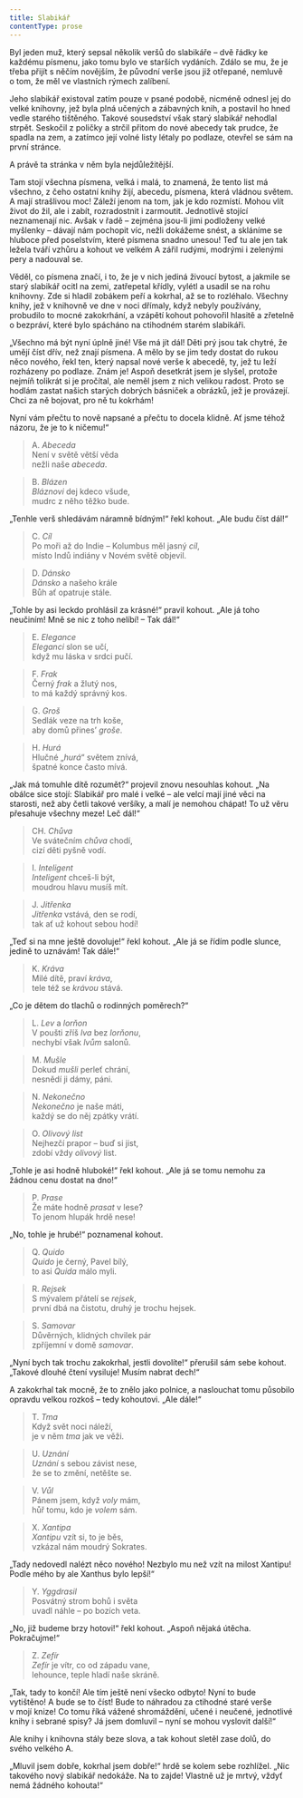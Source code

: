 ```yaml
---
title: Slabikář
contentType: prose
---
```


<section>

Byl jeden muž, který sepsal několik veršů do slabikáře – dvě řádky ke každému písmenu, jako tomu bylo ve starších vydáních. Zdálo se mu, že je třeba přijít s něčím novějším, že původní verše jsou již otřepané, nemluvě o tom, že měl ve vlastních rýmech zalíbení.

Jeho slabikář existoval zatím pouze v psané podobě, nicméně odnesl jej do velké knihovny, jež byla plná učených a zábavných knih, a postavil ho hned vedle starého tištěného. Takové sousedství však starý slabikář nehodlal strpět. Seskočil z poličky a strčil přitom do nové abecedy tak prudce, že spadla na zem, a zatímco její volné listy létaly po podlaze, otevřel se sám na první stránce.

A právě ta stránka v něm byla nejdůležitější.

Tam stojí všechna písmena, velká i malá, to znamená, že tento list má všechno, z čeho ostatní knihy žijí, abecedu, písmena, která vládnou světem. A mají strašlivou moc! Záleží jenom na tom, jak je kdo rozmístí. Mohou vlít život do žil, ale i zabít, rozradostnit i zarmoutit. Jednotlivě stojící neznamenají nic. Avšak v řadě – zejména jsou-li jimi podloženy velké myšlenky – dávají nám pochopit víc, nežli dokážeme snést, a skláníme se hluboce před poselstvím, které písmena snadno unesou! Teď tu ale jen tak ležela tváří vzhůru a kohout ve velkém A zářil rudými, modrými i zelenými pery a nadouval se.

Věděl, co písmena značí, i to, že je v nich jediná živoucí bytost, a jakmile se starý slabikář ocitl na zemi, zatřepetal křídly, vylétl a usadil se na rohu knihovny. Zde si hladil zobákem peří a kokrhal, až se to rozléhalo. Všechny knihy, jež v knihovně ve dne v noci dřímaly, když nebyly používány, probudilo to mocné zakokrhání, a vzápětí kohout pohovořil hlasitě a zřetelně o bezpráví, které bylo spácháno na ctihodném starém slabikáři.

„Všechno má být nyní úplně jiné! Vše má jít dál! Děti prý jsou tak chytré, že umějí číst dřív, než znají písmena. A mělo by se jim tedy dostat do rukou něco nového, řekl ten, který napsal nové verše k abecedě, ty, jež tu leží rozházeny po podlaze. Znám je! Aspoň desetkrát jsem je slyšel, protože nejmíň tolikrát si je pročítal, ale neměl jsem z nich velikou radost. Proto se hodlám zastat našich starých dobrých básniček a obrázků, jež je provázejí. Chci za ně bojovat, pro ně tu kokrhám!

Nyní vám přečtu to nově napsané a přečtu to docela klidně. Ať jsme téhož názoru, že je to k ničemu!“

</section>

<section>

> A. _Abeceda_  
> Není v světě větší věda  
> nežli naše _abeceda_.

</section>

<section>

> B. _Blázen_  
> _Bláznovi_ dej kdeco všude,  
> mudrc z něho těžko bude.

</section>

<section>

„Tenhle verš shledávám náramně bídným!“ řekl kohout. „Ale budu číst dál!“

</section>

<section>

> C. _Cíl_  
> Po moři až do Indie – Kolumbus měl jasný _cíl_,  
> místo Indů indiány v Novém světě objevil.

</section>

<section>

> D. _Dánsko_  
> _Dánsko_ a našeho krále  
> Bůh ať opatruje stále.

</section>

<section>

„Tohle by asi leckdo prohlásil za krásné!“ pravil kohout. „Ale já toho neučiním! Mně se nic z toho nelíbí! – Tak dál!“

</section>

<section>

> E. _Elegance_  
> _Eleganci_ slon se učí,  
> když mu láska v srdci pučí.

</section>

<section>

> F. _Frak_  
> Černý _frak_ a žlutý nos,  
> to má každý správný kos.

</section>

<section>

> G. _Groš_  
> Sedlák veze na trh koše,  
> aby domů přines’ _groše_.

</section>

<section>

> H. _Hurá_  
> Hlučné „_hurá_“ světem znívá,  
> špatné konce často mívá.

</section>

<section>

„Jak má tomuhle dítě rozumět?“ projevil znovu nesouhlas kohout. „Na obálce sice stojí: Slabikář pro malé i velké – ale velcí mají jiné věci na starosti, než aby četli takové veršíky, a malí je nemohou chápat! To už věru přesahuje všechny meze! Leč dál!“

</section>

<section>

> CH. _Chůva_  
> Ve svátečním _chůva_ chodí,  
> cizí děti pyšně vodí.

</section>

<section>

> I. _Inteligent_  
> _Inteligent_ chceš-li být,  
> moudrou hlavu musíš mít.

</section>

<section>

> J. _Jitřenka_  
> _Jitřenka_ vstává, den se rodí,  
> tak ať už kohout sebou hodí!

</section>

<section>

„Teď si na mne ještě dovoluje!“ řekl kohout. „Ale já se řídím podle slunce, jedině to uznávám! Tak dále!“

</section>

<section>

> K. _Kráva_  
> Milé dítě, praví _kráva_,  
> tele též se _krávou_ stává.

</section>

<section>

„Co je dětem do tlachů o rodinných poměrech?“

</section>

<section>

> L. _Lev_ a _lorňon_  
> V poušti zříš _lva_ bez _lorňonu_,  
> nechybí však _lvům_ salonů.

</section>

<section>

> M. _Mušle_  
> Dokud _mušli_ perleť chrání,  
> nesnědí ji dámy, páni.

</section>

<section>

> N. _Nekonečno_  
> _Nekonečno_ je naše máti,  
> každý se do něj zpátky vrátí.

</section>

<section>

> O. _Olivový list_  
> Nejhezčí prapor – buď si jist,  
> zdobí vždy _olivový_ list.

</section>

<section>

„Tohle je asi hodně hluboké!“ řekl kohout. „Ale já se tomu nemohu za žádnou cenu dostat na dno!“

</section>

<section>

> P. _Prase_  
> Že máte hodně _prasat_ v lese?  
> To jenom hlupák hrdě nese!

</section>

<section>

„No, tohle je hrubé!“ poznamenal kohout.

</section>

<section>

> Q. _Quido_  
> _Quido_ je černý, Pavel bílý,  
> to asi _Quida_ málo myli.

</section>

<section>

> R. _Rejsek_  
> S mývalem přátelí se _rejsek_,  
> první dbá na čistotu, druhý je trochu hejsek.

</section>

<section>

> S. _Samovar_  
> Důvěrných, klidných chvilek pár  
> zpříjemní v domě _samovar_.

</section>

<section>

„Nyní bych tak trochu zakokrhal, jestli dovolíte!“ přerušil sám sebe kohout. „Takové dlouhé čtení vysiluje! Musím nabrat dech!“

A zakokrhal tak mocně, že to znělo jako polnice, a naslouchat tomu působilo opravdu velkou rozkoš – tedy kohoutovi. „Ale dále!“

</section>

<section>

> T. _Tma_  
> Když svět noci náleží,  
> je v něm _tma_ jak ve věži.

</section>

<section>

> U. _Uznání_  
> _Uznání_ s sebou závist nese,  
> že se to změní, netěšte se.

</section>

<section>

> V. _Vůl_  
> Pánem jsem, když _voly_ mám,  
> hůř tomu, kdo je _volem_ sám.

</section>

<section>

> X. _Xantipa_  
> _Xantipu_ vzít si, to je běs,  
> vzkázal nám moudrý Sokrates.

</section>

<section>

„Tady nedovedl nalézt něco nového! Nezbylo mu než vzít na milost Xantipu! Podle mého by ale Xanthus bylo lepší!“

</section>

<section>

> Y. _Yggdrasil_  
> Posvátný strom bohů i světa  
> uvadl náhle – po bozích veta.

</section>

<section>

„No, již budeme brzy hotovi!“ řekl kohout. „Aspoň nějaká útěcha. Pokračujme!“

</section>

<section>

> Z. _Zefír_  
> _Zefír_ je vítr, co od západu vane,  
> lehounce, teple hladí naše skráně.

</section>

<section>

„Tak, tady to končí! Ale tím ještě není všecko odbyto! Nyní to bude vytištěno! A bude se to číst! Bude to náhradou za ctihodné staré verše v mojí knize! Co tomu říká vážené shromáždění, učené i neučené, jednotlivé knihy i sebrané spisy? Já jsem domluvil – nyní se mohou vyslovit další!“

Ale knihy i knihovna stály beze slova, a tak kohout sletěl zase dolů, do svého velkého A.

„Mluvil jsem dobře, kokrhal jsem dobře!“ hrdě se kolem sebe rozhlížel. „Nic takového nový slabikář nedokáže. Na to zajde! Vlastně už je mrtvý, vždyť nemá žádného kohouta!“

</section>
